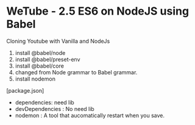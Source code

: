 # WeTube - 2.5 ES6 on NodeJS using Babel
Cloning Youtube with Vanilla and NodeJs

1. install @babel/node
2. install @babel/preset-env
3. install @babel/core
4. changed from Node grammar to Babel grammar.
4. install nodemon

[package.json]
- dependencies: need lib
- devDependencies : No need lib
- nodemon : A tool that aucomatically restart when you save.